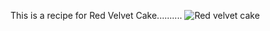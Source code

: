 This is a recipe for Red Velvet Cake..........
![Red velvet cake](https://veenaazmanov.com/wp-content/uploads/2018/05/Moist-Red-Velvet-Cake-Oil-based.jpg)